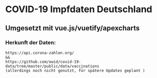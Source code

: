 # COVID-19 Impfdaten Deutschland

## Umgesetzt mit vue.js/vuetify/apexcharts

### Herkunft der Daten:
```
https://api.corona-zahlen.org/
&&
https://github.com/owid/covid-19-data/tree/master/public/data/vaccinations
(allerdings noch nicht genutzt, für spätere Updates geplant )
```
